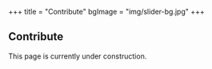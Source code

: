 +++
title = "Contribute"
bgImage = "img/slider-bg.jpg"
+++


## Contribute

This page is currently under construction.